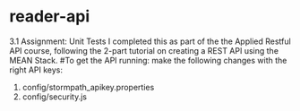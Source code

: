 # reader-api
3.1 Assignment: Unit Tests
I completed this as part of the the Applied Restful API course, following the 2-part tutorial on creating a REST API using the MEAN Stack. 
#To get the API running:
make the following changes with the right API keys:
1.  config/stormpath_apikey.properties
2.  config/security.js

